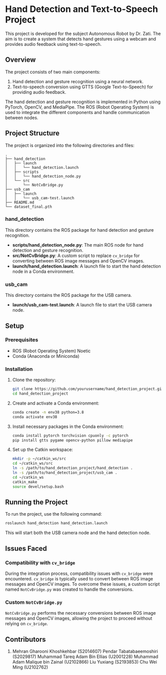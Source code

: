 # Hand Detection and Text-to-Speech Project

This project is developed for the subject Autonomous Robot by Dr. Zati. The aim is to create a system that detects hand gestures using a webcam and provides audio feedback using text-to-speech.

## Overview

The project consists of two main components:
1. Hand detection and gesture recognition using a neural network.
2. Text-to-speech conversion using GTTS (Google Text-to-Speech) for providing audio feedback.

The hand detection and gesture recognition is implemented in Python using PyTorch, OpenCV, and MediaPipe. The ROS (Robot Operating System) is used to integrate the different components and handle communication between nodes.

## Project Structure

The project is organized into the following directories and files:

```
.
├── hand_detection
│   ├── launch
│   │   └── hand_detection.launch
│   ├── scripts
│   │   └── hand_detection_node.py
│   └── src
│       └── NotCvBridge.py
├── usb_cam
│   ├── launch
│   │   └── usb_cam-test.launch
├── README.md
└── dataset_final.pth
```

### hand_detection

This directory contains the ROS package for hand detection and gesture recognition.

- **scripts/hand_detection_node.py**: The main ROS node for hand detection and gesture recognition.
- **src/NotCvBridge.py**: A custom script to replace `cv_bridge` for converting between ROS image messages and OpenCV images.
- **launch/hand_detection.launch**: A launch file to start the hand detection node in a Conda environment.

### usb_cam

This directory contains the ROS package for the USB camera.

- **launch/usb_cam-test.launch**: A launch file to start the USB camera node.

## Setup

### Prerequisites

- ROS (Robot Operating System) Noetic
- Conda (Anaconda or Miniconda)

### Installation

1. Clone the repository:

    ```bash
    git clone https://github.com/yourusername/hand_detection_project.git
    cd hand_detection_project
    ```

2. Create and activate a Conda environment:

    ```bash
    conda create -n env38 python=3.8
    conda activate env38
    ```

3. Install necessary packages in the Conda environment:

    ```bash
    conda install pytorch torchvision cpuonly -c pytorch
    pip install gtts pygame opencv-python pillow mediapipe
    ```

4. Set up the Catkin workspace:

    ```bash
    mkdir -p ~/catkin_ws/src
    cd ~/catkin_ws/src
    ln -s /path/to/hand_detection_project/hand_detection .
    ln -s /path/to/hand_detection_project/usb_cam .
    cd ~/catkin_ws
    catkin_make
    source devel/setup.bash
    ```

## Running the Project

To run the project, use the following command:

```bash
roslaunch hand_detection hand_detection.launch
```

This will start both the USB camera node and the hand detection node.

## Issues Faced

### Compatibility with `cv_bridge`

During the integration process, compatibility issues with `cv_bridge` were encountered. `cv_bridge` is typically used to convert between ROS image messages and OpenCV images. To overcome these issues, a custom script named `NotCvBridge.py` was created to handle the conversions.

### Custom `NotCvBridge.py`

`NotCvBridge.py` performs the necessary conversions between ROS image messages and OpenCV images, allowing the project to proceed without relying on `cv_bridge`.

## Contributors

1. Mehran Gharooni Khoshkehbar (S2014607)
Pendar Tabatabaeemoshiri (S2029817)
Muhammad Tareq Adam Bin Ellias (U2001228)
Muhammad Adam Malique bin Zainal (U2102866)
Liu Yuxiang (S2193853)
Chu Wei Ming (U2102762)
